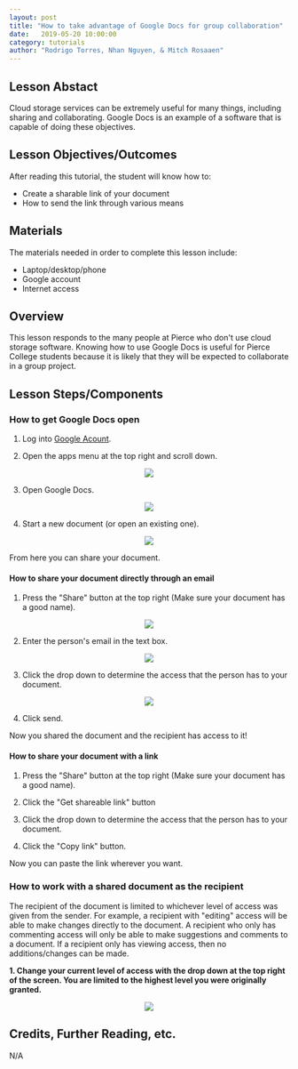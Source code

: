 ```yaml
---
layout: post
title: "How to take advantage of Google Docs for group collaboration" 
date:   2019-05-20 10:00:00
category: tutorials
author: "Rodrigo Torres, Nhan Nguyen, & Mitch Rosaaen" 
---
```


## Lesson Abstact

Cloud storage services can be extremely useful for many things, including sharing and collaborating. Google Docs is an example of a software that is capable of doing these objectives.

## Lesson Objectives/Outcomes

After reading this tutorial, the student will know how to:

- Create a sharable link of your document
- How to send the link through various means

## Materials

The materials needed in order to complete this lesson include:

- Laptop/desktop/phone
- Google account
- Internet access

## Overview

This lesson responds to the many people at Pierce who don't use cloud storage software. Knowing how to use Google Docs is useful for Pierce College students because it is likely that they will be expected to collaborate in a group project.

## Lesson Steps/Components

### How to get Google Docs open

1. Log into [Google Acount](https://accounts.google.com).

2. Open the apps menu at the top right and scroll down.

<p align="center">
  <img src="{{ site.baseurl }}/assets/images/GDocCollab/a1.png" >
</p>

3. Open Google Docs.

<p align="center">
  <img src="{{ site.baseurl }}/assets/images/GDocCollab/b1.png" >
</p>

4. Start a new document (or open an existing one).

<p align="center">
  <img src="{{ site.baseurl }}/assets/images/GDocCollab/c1.png" >
</p>

From here you can share your document.

#### How to share your document directly through an email

1. Press the "Share" button at the top right (Make sure your document has a good name).

<p align="center">
  <img src="{{ site.baseurl }}/assets/images/GDocCollab/d1.png" >
</p>

2. Enter the person's email in the text box.

<p align="center">
  <img src="{{ site.baseurl }}/assets/images/GDocCollab/e1.png" >
</p>

3. Click the drop down to determine the access that the person has to your document.

<p align="center">
  <img src="{{ site.baseurl }}/assets/images/GDocCollab/f1.png" >
</p>

4. Click send.

Now you shared the document and the recipient has access to it!

#### How to share your document with a link

1. Press the "Share" button at the top right (Make sure your document has a good name).

2. Click the "Get shareable link" button

3. Click the drop down to determine the access that the person has to your document.

4. Click the "Copy link" button.

Now you can paste the link wherever you want.

### How to work with a shared document as the recipient

The recipient of the document is limited to whichever level of access was given from the sender. For example, a recipient with "editing" access will be able to make changes directly to the document. A recipient who only has commenting access will only be able to make suggestions and comments to a document. If a recipient only has viewing access, then no additions/changes can be made.

**1. Change your current level of access with the drop down at the top right of the screen. You are limited to the highest level you were originally granted.**

<p align="center">
  <img src="{{ site.baseurl }}/assets/images/GDocCollab/i.png" >
</p>

## Credits, Further Reading, etc.

N/A
